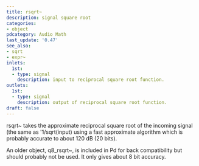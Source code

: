 ```yaml
---
title: rsqrt~
description: signal square root
categories:
- object
pdcategory: Audio Math
last_update: '0.47'
see_also:
- sqrt
- expr~
inlets:
  1st:
  - type: signal
    description: input to reciprocal square root function.
outlets:
  1st:
  - type: signal
    description: output of reciprocal square root function.
draft: false
---
```

rsqrt~ takes the approximate reciprocal square root of the incoming signal (the same as '1/sqrt(input) using a fast approximate algorithm which is probably accurate to about 120 dB (20 bits).

An older object, q8_rsqrt~, is included in Pd for back compatibility but should probably not be used. It only gives about 8 bit accuracy.